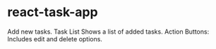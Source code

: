 # react-task-app
Add new tasks. Task List Shows a list of added tasks. Action Buttons: Includes edit and delete options.
